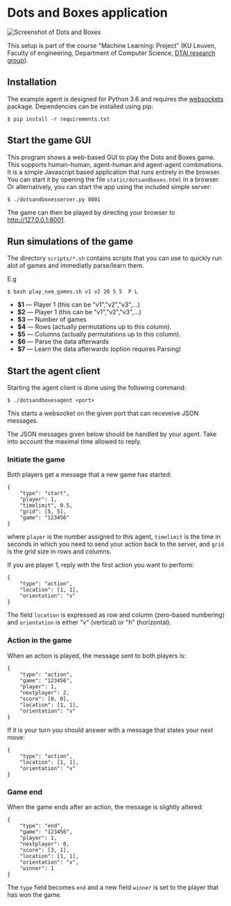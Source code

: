 Dots and Boxes application
==========================

![Screenshot of Dots and Boxes](https://people.cs.kuleuven.be/wannes.meert/dotsandboxes/screenshot.png?v=2)

This setup is part of the course "Machine Learning: Project" (KU Leuven,
Faculty of engineering, Department of Computer Science,
[DTAI research group](https://dtai.cs.kuleuven.be)).


Installation
------------

The example agent is designed for Python 3.6 and requires the
[websockets](https://websockets.readthedocs.io) package. Dependencies can be
installed using pip:

    $ pip install -r requirements.txt


Start the game GUI
------------------
This program shows a web-based GUI to play the Dots and Boxes
game. This supports human-human, agent-human and agent-agent combinations.
It is a simple Javascript based application that runs entirely in the browser.
You can start it by opening the file `static/dotsandboxes.html` in a browser.
Or alternatively, you can start the app using the included simple server:

    $ ./dotsandboxesserver.py 8001

The game can then be played by directing your browser to http://127.0.0.1:8001.



Run simulations of the game
------------------
The directory `scripts/*.sh` contains scripts that you can use to quickly run alot of games
and immediatly parse/learn them.

E.g

    $ bash play_nxm_games.sh v1 v2 20 5 5  P L 
    
* **$1** — Player 1 (this can be "v1","v2","v3",...)
* **$2** — Player 1 (this can be "v1","v2","v3",...)
* **$3** — Number of games
* **$4** — Rows (actually permutations up to this column).
* **$5** — Columns (actually permutations up to this column).
* **$6** — Parse the data afterwards
* **$7** — Learn the data afterwards (option requires Parsing)


Start the agent client
----------------------

Starting the agent client is done using the following command:

    $ ./dotsandboxesagent <port>

This starts a websocket on the given port that can receveive JSON messages.

The JSON messages given below should be handled by your agent.
Take into account the maximal time allowed to reply.

### Initiate the game

Both players get a message that a new game has started:

    {
        "type": "start",
        "player": 1,
        "timelimit", 0.5,
        "grid": [5, 5],
        "game": "123456"
    }

where `player` is the number assigned to this agent, `timelimit` is the
time in seconds in which you need to send your action back to the server,
and `grid` is the grid size in rows and columns.

If you are player 1, reply with the first action you want to perform:

    {
        "type": "action",
        "location": [1, 1],
        "orientation": "v"
    }

The field `location` is expressed as row and column (zero-based numbering) and
`orientation` is either "v" (vertical) or "h" (horizontal).


### Action in the game

When an action is played, the message sent to both players is:

    {
        "type": "action",
        "game": "123456",
        "player": 1,
        "nextplayer": 2,
        "score": [0, 0],
        "location": [1, 1],
        "orientation": "v"
    }


If it is your turn you should answer with a message that states your next
move:

    {
        "type": "action",
        "location": [1, 1],
        "orientation": "v"
    }


### Game end

When the game ends after an action, the message is slightly altered:

    {
        "type": "end",
        "game": "123456",
        "player": 1,
        "nextplayer": 0,
        "score": [3, 1],
        "location": [1, 1],
        "orientation": "v",
        "winner": 1
    }

The `type` field becomes `end` and a new field `winner` is set to the player
that has won the game.


